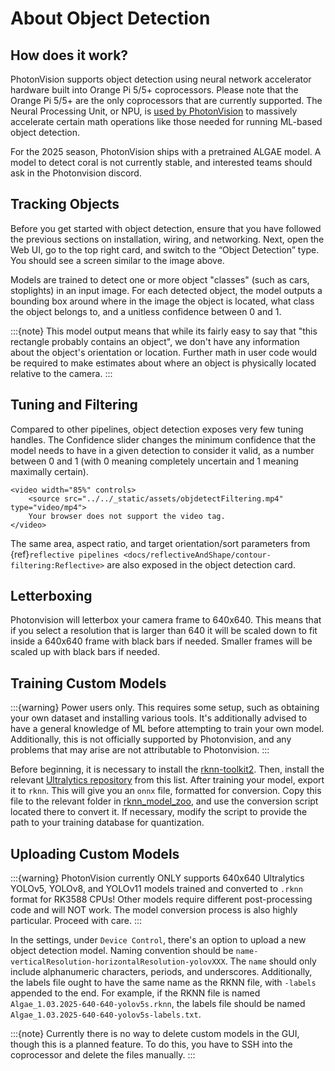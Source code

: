 # About Object Detection

## How does it work?

PhotonVision supports object detection using neural network accelerator hardware built into Orange Pi 5/5+ coprocessors. Please note that the Orange Pi 5/5+ are the only coprocessors that are currently supported. The Neural Processing Unit, or NPU, is [used by PhotonVision](https://github.com/PhotonVision/rknn_jni/tree/main) to massively accelerate certain math operations like those needed for running ML-based object detection.

For the 2025 season, PhotonVision ships with a pretrained ALGAE model. A model to detect coral is not currently stable, and interested teams should ask in the Photonvision discord.

## Tracking Objects

Before you get started with object detection, ensure that you have followed the previous sections on installation, wiring, and networking. Next, open the Web UI, go to the top right card, and switch to the “Object Detection” type. You should see a screen similar to the image above.

Models are trained to detect one or more object "classes" (such as cars, stoplights) in an input image. For each detected object, the model outputs a bounding box around where in the image the object is located, what class the object belongs to, and a unitless confidence between 0 and 1.

:::{note}
This model output means that while its fairly easy to say that "this rectangle probably contains an object", we don't have any information about the object's orientation or location. Further math in user code would be required to make estimates about where an object is physically located relative to the camera.
:::

## Tuning and Filtering

Compared to other pipelines, object detection exposes very few tuning handles. The Confidence slider changes the minimum confidence that the model needs to have in a given detection to consider it valid, as a number between 0 and 1 (with 0 meaning completely uncertain and 1 meaning maximally certain).

```{raw} html
<video width="85%" controls>
    <source src="../../_static/assets/objdetectFiltering.mp4" type="video/mp4">
    Your browser does not support the video tag.
</video>
```

The same area, aspect ratio, and target orientation/sort parameters from {ref}`reflective pipelines <docs/reflectiveAndShape/contour-filtering:Reflective>` are also exposed in the object detection card.

## Letterboxing

Photonvision will letterbox your camera frame to 640x640. This means that if you select a resolution that is larger than 640 it will be scaled down to fit inside a 640x640 frame with black bars if needed. Smaller frames will be scaled up with black bars if needed.

## Training Custom Models

:::{warning}
Power users only. This requires some setup, such as obtaining your own dataset and installing various tools. It's additionally advised to have a general knowledge of ML before attempting to train your own model. Additionally, this is not officially supported by Photonvision, and any problems that may arise are not attributable to Photonvision.
:::

Before beginning, it is necessary to install the [rknn-toolkit2](https://github.com/airockchip/rknn-toolkit2). Then, install the relevant [Ultralytics repository](https://github.com/airockchip?tab=repositories&q=yolo&type=&language=&sort=) from this list. After training your model, export it to `rknn`. This will give you an `onnx` file, formatted for conversion. Copy this file to the relevant folder in [rknn_model_zoo](https://github.com/airockchip/rknn_model_zoo), and use the conversion script located there to convert it. If necessary, modify the script to provide the path to your training database for quantization.

## Uploading Custom Models

:::{warning}
PhotonVision currently ONLY supports 640x640 Ultralytics YOLOv5, YOLOv8, and YOLOv11 models trained and converted to `.rknn` format for RK3588 CPUs! Other models require different post-processing code and will NOT work. The model conversion process is also highly particular. Proceed with care.
:::

In the settings, under `Device Control`, there's an option to upload a new object detection model. Naming convention
should be `name-verticalResolution-horizontalResolution-yolovXXX`. The
`name` should only include alphanumeric characters, periods, and underscores. Additionally, the labels
file ought to have the same name as the RKNN file, with `-labels` appended to the end. For
example, if the RKNN file is named `Algae_1.03.2025-640-640-yolov5s.rknn`, the labels file should be
named `Algae_1.03.2025-640-640-yolov5s-labels.txt`.

:::{note}
Currently there is no way to delete custom models in the GUI, though this is a planned feature. To do this, you have to SSH into the coprocessor and delete the files manually.
:::
